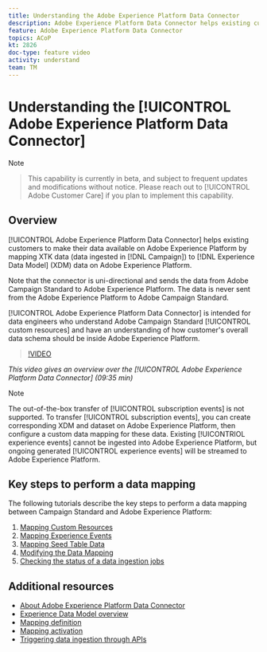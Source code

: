 ```yaml
---
title: Understanding the Adobe Experience Platform Data Connector
description: Adobe Experience Platform Data Connector helps existing customers to make their data available on Adobe Experience Platform by mapping XTK data (data ingested in Campaign) to Experience Data Model (XDM) data on Adobe Experience Platform.
feature: Adobe Experience Platform Data Connector
topics: ACoP
kt: 2826
doc-type: feature video
activity: understand
team: TM
---
```


# Understanding the [!UICONTROL Adobe Experience Platform Data Connector]

>[!NOTE]
>
>>This capability is currently in beta, and subject to frequent updates and modifications without notice.
>Please reach out to [!UICONTROL Adobe Customer Care] if you plan to implement this capability.

## Overview

[!UICONTROL Adobe Experience Platform Data Connector] helps existing customers to make their data available on Adobe Experience Platform by mapping XTK data (data ingested in [!DNL Campaign]) to [!DNL Experience Data Model] (XDM) data on Adobe Experience Platform.

Note that the connector is uni-directional and sends the data from Adobe Campaign Standard to Adobe Experience Platform. The data is never sent from the Adobe Experience Platform to Adobe Campaign Standard.

[!UICONTROL Adobe Experience Platform Data Connector] is intended for data engineers who understand Adobe Campaign Standard [!UICONTROL custom resources] and have an understanding of how customer's overall data schema should be inside Adobe Experience Platform.

>[!VIDEO](https://video.tv.adobe.com/v/27304?quality=12)

*This video gives an overview over the [!UICONTROL Adobe Experience Platform Data Connector] (09:35 min)*

>[!NOTE]
>
>The out-of-the-box transfer of [!UICONTROL subscription events] is not supported. To transfer [!UICONTROL subscription events], you can create corresponding XDM and dataset on Adobe Experience Platform, then configure a custom data mapping for these data.
>Existing [!UICONTRIOL experience events] cannot be ingested into Adobe Experience Platform, but ongoing generated [!UICONTROL experience events] will be streamed to Adobe Experience Platform.

## Key steps to perform a data mapping

The following tutorials describe the key steps to perform a data mapping between Campaign Standard and Adobe Experience Platform:

1. [Mapping Custom Resources](/help/guides/administrating/adobe-experience-platform-data-connector/mapping-custom-resources.md)
2. [Mapping Experience Events](/help/guides/administrating/adobe-experience-platform-data-connector/mapping-experience-events.md)
3. [Mapping Seed Table Data](/help/guides/administrating/adobe-experience-platform-data-connector/mapping-seed-table-data.md)
4. [Modifying the Data Mapping](/help/guides/administrating/adobe-experience-platform-data-connector/modifying-data-mapping.md)
5. [Checking the status of a data ingestion jobs](/help/guides/administrating/adobe-experience-platform-data-connector/checking-status-of-data-ingestion-jobs.md)

## Additional resources

* [About Adobe Experience Platform Data Connector](https://docs.adobe.com/content/help/en/campaign-standard/using/administrating/mapping-campaign-and-aep-data/aep-about-data-connector.html)
* [Experience Data Model overview](https://docs.adobe.com/content/help/en/campaign-standard/using/administrating/mapping-campaign-and-aep-data/aep-data-model-overview.html)
* [Mapping definition](https://docs.adobe.com/content/help/en/campaign-standard/using/administrating/mapping-campaign-and-aep-data/aep-mapping-definition.html)
* [Mapping activation](https://docs.adobe.com/content/help/en/campaign-standard/using/administrating/mapping-campaign-and-aep-data/aep-mapping-activation.html)
* [Triggering data ingestion through APIs](https://docs.adobe.com/content/help/en/campaign-standard/using/administrating/mapping-campaign-and-aep-data/aep-triggering-data-ingestion.html)
